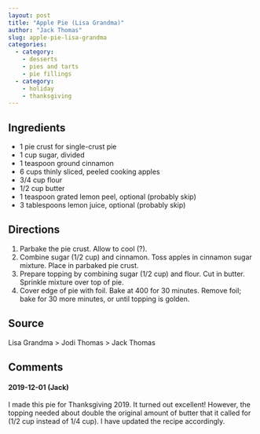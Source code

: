 ```yaml
---
layout: post
title: "Apple Pie (Lisa Grandma)"
author: "Jack Thomas"
slug: apple-pie-lisa-grandma
categories:
  - category:
    - desserts
    - pies and tarts
    - pie fillings
  - category:
    - holiday
    - thanksgiving
---
```


## Ingredients

- 1 pie crust for single-crust pie
- 1 cup sugar, divided
- 1 teaspoon ground cinnamon
- 6 cups thinly sliced, peeled cooking apples
- 3/4 cup flour
- 1/2 cup butter
- 1 teaspoon grated lemon peel, optional (probably skip)
- 3 tablespoons lemon juice, optional (probably skip)

## Directions

1. Parbake the pie crust. Allow to cool (?).
2. Combine sugar (1/2 cup) and cinnamon. Toss apples in cinnamon sugar mixture. Place in parbaked pie crust.
3. Prepare topping by combining sugar (1/2 cup) and flour. Cut in butter. Sprinkle mixture over top of pie.
4. Cover edge of pie with foil. Bake at 400 for 30 minutes. Remove foil; bake for 30 more minutes, or until topping is golden.

## Source

Lisa Grandma > Jodi Thomas > Jack Thomas

## Comments

#### 2019-12-01 (Jack)

I made this pie for Thanksgiving 2019. It turned out excellent! However, the topping needed about double the original amount of butter that it called for (1/2 cup instead of 1/4 cup). I have updated the recipe accordingly.
